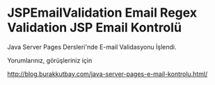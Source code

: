 JSPEmailValidation Email Regex Validation
JSP Email Kontrolü
==================

Java Server Pages Dersleri'nde E-mail Validasyonu İşlendi.

Yorumlarınız, görüşleriniz için

http://blog.burakkutbay.com/java-server-pages-e-mail-kontrolu.html/


